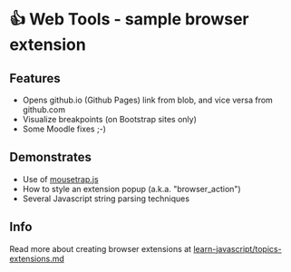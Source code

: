 # 👍 Web Tools - sample browser extension

## Features

-   Opens github.io (Github Pages) link from blob, and vice versa from github.com
-   Visualize breakpoints (on Bootstrap sites only)
-   Some Moodle fixes ;-)

## Demonstrates

-   Use of [mousetrap.js](https://github.com/ccampbell/mousetrap)
-   How to style an extension popup (a.k.a. "browser_action")
-   Several Javascript string parsing techniques

## Info

Read more about creating browser extensions at [learn-javascript/topics-extensions.md](https://github.com/omundy/learn-javascript/blob/main/topics-extensions.md)
